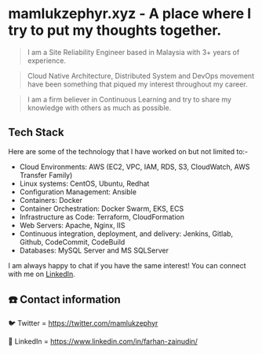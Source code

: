 # mamlukzephyr.xyz - A place where I try to put my thoughts together.

> I am a Site Reliability Engineer based in Malaysia with 3+ years of experience.

> Cloud Native Architecture, Distributed System and DevOps movement have been something that piqued my interest throughout my career.

> I am a firm believer in Continuous Learning and try to share my knowledge with others as much as possible.

## Tech Stack

Here are some of the technology that I have worked on but not limited to:-

- Cloud Environments: AWS (EC2, VPC, IAM, RDS, S3, CloudWatch, AWS Transfer Family)
- Linux systems: CentOS, Ubuntu, Redhat
- Configuration Management: Ansible
- Containers: Docker
- Container Orchestration: Docker Swarm, EKS, ECS
- Infrastructure as Code: Terraform, CloudFormation
- Web Servers: Apache, Nginx, IIS
- Continuous integration, deployment, and delivery: Jenkins, Gitlab, Github, CodeCommit, CodeBuild
- Databases: MySQL Server and MS SQLServer

I am always happy to chat if you have the same interest! You can connect with me on [LinkedIn](https://www.linkedin.com/in/farhan-zainudin/).

## ☎️ Contact information

🐦 Twitter = https://twitter.com/mamlukzephyr

🔗 LinkedIn = https://www.linkedin.com/in/farhan-zainudin/